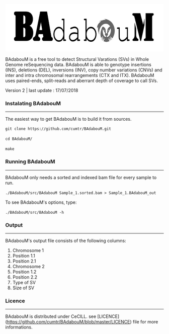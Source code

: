 <p align="center">
  <a>
    <img height="150" src="logo/BAdabouM_logo.png">
  </a>
</p>

BAdabouM is a free tool to detect Structural Varations (SVs) in Whole Genome reSequencing data.
BAdabouM is able to genotype insertions (INS), deletions (DEL), inversions (INV), copy number variations (CNVs) and inter and intra chromosomal rearrangements (CTX and ITX).
BAdabouM uses paired-ends, split-reads and aberrant depth of coverage to call SVs.

Version 2 | last update : 17/07/2018


### Instalating BAdabouM
------------------------

The easiest way to get BAdabouM is to build it from sources.

```
git clone https://github.com/cumtr/BAdabouM.git

cd BAdabouM/

make
```


### Running BAdabouM
--------------------

BAdabouM only needs a sorted and indexed bam file for every sample to run. 

`./BAdabouM/src/BAdabouM Sample_1.sorted.bam > Sample_1.BAdabouM_out`


To see BAdabouM's options, type:

`./BAdabouM/src/BAdabouM -h`



### Output
----------

BAdabouM's output file consists of the following columns:

1. Chromosome 1
2. Position 1.1
3. Position 2.1
4. Chromosome 2
5. Position 1.2
6. Position 2.2
7. Type of SV
8. Size of SV


### Licence
-----------

BAdabouM is distributed under CeCILL.
see [LICENCE] (https://github.com/cumtr/BAdabouM/blob/master/LICENCE) file for more informations.


